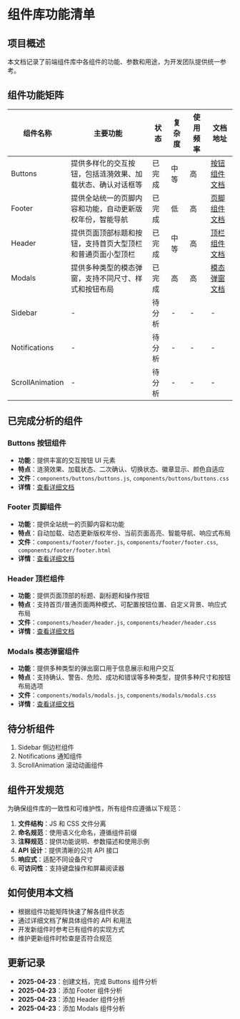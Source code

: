 # 组件库功能清单

## 项目概述

本文档记录了前端组件库中各组件的功能、参数和用途，为开发团队提供统一参考。

## 组件功能矩阵

| 组件名称        | 主要功能                                                   | 状态   | 复杂度 | 使用频率 | 文档地址                             |
| --------------- | ---------------------------------------------------------- | ------ | ------ | -------- | ------------------------------------ |
| Buttons         | 提供多样化的交互按钮，包括涟漪效果、加载状态、确认对话框等 | 已完成 | 中等   | 高       | [按钮组件文档](./buttons/buttons.md) |
| Footer          | 提供全站统一的页脚内容和功能，自动更新版权年份，智能导航   | 已完成 | 低     | 高       | [页脚组件文档](./footer/footer.md)   |
| Header          | 提供页面顶部标题和按钮，支持首页大型顶栏和普通页面小型顶栏 | 已完成 | 中等   | 高       | [顶栏组件文档](./header/header.md)   |
| Modals          | 提供多种类型的模态弹窗，支持不同尺寸、样式和按钮布局       | 已完成 | 高     | 高       | [模态弹窗文档](./modals/modals.md)   |
| Sidebar         | -                                                          | 待分析 | -      | -        | -                                    |
| Notifications   | -                                                          | 待分析 | -      | -        | -                                    |
| ScrollAnimation | -                                                          | 待分析 | -      | -        | -                                    |

## 已完成分析的组件

### Buttons 按钮组件

- **功能**：提供丰富的交互按钮 UI 元素
- **特点**：涟漪效果、加载状态、二次确认、切换状态、徽章显示、颜色自适应
- **文件**：`components/buttons/buttons.js`, `components/buttons/buttons.css`
- **详情**：[查看详细文档](./buttons/buttons.md)

### Footer 页脚组件

- **功能**：提供全站统一的页脚内容和功能
- **特点**：自动加载、动态更新版权年份、当前页面高亮、智能导航、响应式布局
- **文件**：`components/footer/footer.js`, `components/footer/footer.css`, `components/footer/footer.html`
- **详情**：[查看详细文档](./footer/footer.md)

### Header 顶栏组件

- **功能**：提供页面顶部的标题、副标题和操作按钮
- **特点**：支持首页/普通页面两种模式、可配置按钮位置、自定义背景、响应式布局
- **文件**：`components/header/header.js`, `components/header/header.css`
- **详情**：[查看详细文档](./header/header.md)

### Modals 模态弹窗组件

- **功能**：提供多种类型的弹出窗口用于信息展示和用户交互
- **特点**：支持确认、警告、危险、成功和错误等多种类型，提供多种尺寸和按钮布局选项
- **文件**：`components/modals/modals.js`, `components/modals/modals.css`
- **详情**：[查看详细文档](./modals/modals.md)

## 待分析组件

1. Sidebar 侧边栏组件
2. Notifications 通知组件
3. ScrollAnimation 滚动动画组件

## 组件开发规范

为确保组件库的一致性和可维护性，所有组件应遵循以下规范：

1. **文件结构**：JS 和 CSS 文件分离
2. **命名规范**：使用语义化命名，遵循组件前缀
3. **注释规范**：提供功能说明、参数描述和使用示例
4. **API 设计**：提供清晰的公共 API 接口
5. **响应式**：适配不同设备尺寸
6. **可访问性**：支持键盘操作和屏幕阅读器

## 如何使用本文档

- 根据组件功能矩阵快速了解各组件状态
- 通过详细文档了解具体组件的 API 和用法
- 开发新组件时参考已有组件的实现方式
- 维护更新组件时检查是否符合规范

## 更新记录

- **2025-04-23**：创建文档，完成 Buttons 组件分析
- **2025-04-23**：添加 Footer 组件分析
- **2025-04-23**：添加 Header 组件分析
- **2025-04-23**：添加 Modals 组件分析
